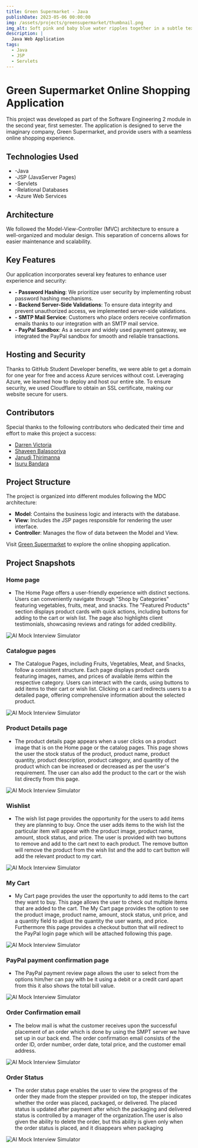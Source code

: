 ```yaml
---
title: Green Supermarket - Java
publishDate: 2023-05-06 00:00:00
img: /assets/projects/greensupermarket/thumbnail.png
img_alt: Soft pink and baby blue water ripples together in a subtle texture.
description: |
  Java Web Application
tags:
  - Java
  - JSP
  - Servlets
---
```


# Green Supermarket Online Shopping Application

This project was developed as part of the Software Engineering 2 module in the second year, first semester. The application is designed to serve the imaginary company, Green Supermarket, and provide users with a seamless online shopping experience.

## Technologies Used
- -Java
- -JSP (JavaServer Pages)
- -Servlets
- -Relational Databases
- -Azure Web Services

## Architecture
We followed the Model-View-Controller (MVC) architecture to ensure a well-organized and modular design. This separation of concerns allows for easier maintenance and scalability.

## Key Features
Our application incorporates several key features to enhance user experience and security:

- **- Password Hashing**: We prioritize user security by implementing robust password hashing mechanisms.
- **- Backend Server-Side Validations**: To ensure data integrity and prevent unauthorized access, we implemented server-side validations.
- **- SMTP Mail Service**: Customers who place orders receive confirmation emails thanks to our integration with an SMTP mail service.
- **- PayPal Sandbox**: As a secure and widely used payment gateway, we integrated the PayPal sandbox for smooth and reliable transactions.

## Hosting and Security
Thanks to GitHub Student Developer benefits, we were able to get a domain for one year for free and access Azure services without cost. Leveraging Azure, we learned how to deploy and host our entire site. To ensure security, we used Cloudflare to obtain an SSL certificate, making our website secure for users.

## Contributors
Special thanks to the following contributors who dedicated their time and effort to make this project a success:

- [Darren Victoria](DarrenVictoria)
- [Shaveen Balasooriya](@swaggy2004)
- [Janudi Thirimanna](Janudi2005)
- [Isuru Bandara](IsuruUshanBandara)

## Project Structure
The project is organized into different modules following the MDC architecture:

- **Model**: Contains the business logic and interacts with the database.
- **View**: Includes the JSP pages responsible for rendering the user interface.
- **Controller**: Manages the flow of data between the Model and View.

Visit [Green Supermarket](https://greensupermarket.software) to explore the online shopping application.

## Project Snapshots 

### Home page

- The Home Page offers a user-friendly experience with distinct sections. Users can conveniently navigate through "Shop by Categories" featuring vegetables, fruits, meat, and snacks. The "Featured Products" section displays product cards with quick actions, including buttons for adding to the cart or wish list. The page also highlights client testimonials, showcasing reviews and ratings for added credibility.

![AI Mock Interview Simulator](/assets/projects/greensupermarket/1.png)

### Catalogue pages

- The Catalogue Pages, including Fruits, Vegetables, Meat, and Snacks, follow a consistent structure. Each page displays product cards featuring images, names, and prices of available items within the respective category. Users can interact with the cards, using buttons to add items to their cart or wish list. Clicking on a card redirects users to a detailed page, offering comprehensive information about the selected product.

![AI Mock Interview Simulator](/assets/projects/greensupermarket/2.png)

### Product Details page

- The product details page appears when a user clicks on a product image that is on the Home page or the catalog pages. This page shows the user the stock status of the product, product name, product quantity, product description, product category, and quantity of the product which can be increased or decreased as per the user's requirement. The user can also add the product to the cart or the wish list directly from this page.

![AI Mock Interview Simulator](/assets/projects/greensupermarket/3.png)

### Wishlist

- The wish list page provides the opportunity for the users to add items they are planning to buy. Once the user adds items to the wish list the particular item will appear with the product image, product name, amount, stock status, and price. The user is provided with two buttons to remove and add to the cart next to each product. The remove button will remove the product from the wish list and the add to cart button will add the relevant product to my cart.

![AI Mock Interview Simulator](/assets/projects/greensupermarket/4.png)

### My Cart

- My Cart page provides the user the opportunity to add items to the cart they want to buy. This page allows the user to check out multiple items that are added to the cart. The My Cart page provides the option to see the product image, product name, amount, stock status, unit price, and a quantity field to adjust the quantity the user wants, and price. Furthermore this page provides a checkout button that will redirect to the PayPal login page which will be attached following this page.

![AI Mock Interview Simulator](/assets/projects/greensupermarket/5.png)

### PayPal payment confirmation page

- The PayPal payment review page allows the user to select from the options him/her can pay with be it using a debit or a credit card apart from this it also shows the total bill value.

![AI Mock Interview Simulator](/assets/projects/greensupermarket/6.png)

### Order Confirmation email

- The below mail is what the customer receives upon the successful placement of an order which is done by using the SMPT server we have set up in our back end. The order confirmation email consists of the order ID, order number, order date, total price, and the customer email address.

![AI Mock Interview Simulator](/assets/projects/greensupermarket/7.png)

### Order Status

- The order status page enables the user to view the progress of the order they made from the stepper provided on top, the stepper indicates whether the order was placed, packaged, or delivered. The placed status is updated after payment after which the packaging and delivered status is controlled by a manager of the organization.The user is also given the ability to delete the order, but this ability is given only when the order status is placed, and it disappears when packaging

![AI Mock Interview Simulator](/assets/projects/greensupermarket/8.png)